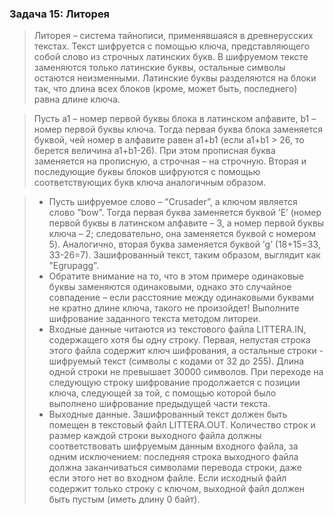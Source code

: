 ### Задача 15: Литорея
> Литорея – система тайнописи, применявшаяся в древнерусских текстах. Текст шифруется с
помощью ключа, представляющего собой слово из строчных латинских букв. В шифруемом
тексте заменяются только латинские буквы, остальные символы остаются неизменными.
Латинские буквы разделяются на блоки так, что длина всех блоков (кроме, может быть,
последнего) равна длине ключа. 


> Пусть a1 – номер первой буквы блока в латинском алфавите,
b1 – номер первой буквы ключа. Тогда первая буква блока заменяется буквой, чей номер в
алфавите равен a1+b1 (если a1+b1 > 26, то берется величина a1+b1-26). При этом прописная
буква заменяется на прописную, а строчная – на строчную. Вторая и последующие буквы
блоков шифруются с помощью соответствующих букв ключа аналогичным образом. 

> - Пусть шифруемое слово – ”Crusader”, а ключом является слово ”bow”. Тогда первая буква
заменяется буквой ’E’ (номер первой буквы в латинском алфавите – 3, а номер первой буквы
ключа – 2; следовательно, она заменяется буквой с номером 5). Аналогично, вторая буква
заменяется буквой ’g’ (18+15=33, 33-26=7). Зашифрованный текст, таким образом, выглядит
как ”Egrupagg”. 
> - Обратите внимание на то, что в этом примере одинаковые буквы заменяются
одинаковыми, однако это случайное совпадение – если расстояние между одинаковыми
буквами не кратно длине ключа, такого не произойдет! Выполните шифрование заданного
текста методом литореи. 
> - Входные данные читаются из текстового файла LITTERA.IN, содержащего хотя бы одну
строку. Первая, непустая строка этого файла содержит ключ шифрования, а остальные
строки - шифруемый текст (символы с кодами от 32 до 255). Длина одной строки не
превышает 30000 символов. При переходе на следующую строку шифрование продолжается
с позиции ключа, следующей за той, с помощью которой было выполнено шифрование
предыдущей части текста. 
> - Выходные данные. Зашифрованный текст должен быть помещен в текстовый файл
LITTERA.OUT. Количество строк и размер каждой строки выходного файла должны
соответствовать шифруемым данным входного файла, за одним исключением: последняя
строка выходного файла должна заканчиваться символами перевода строки, даже если этого нет во входном файле. Если исходный файл содержит только строку с ключом, выходной
файл должен быть пустым (иметь длину 0 байт).
